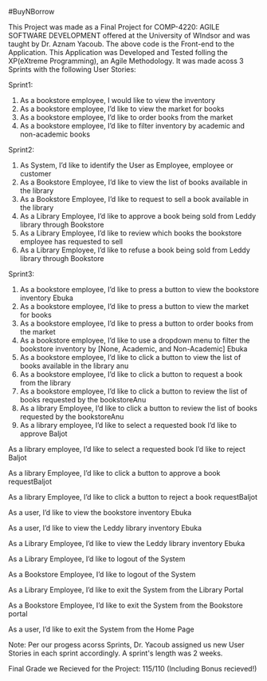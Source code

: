 #BuyNBorrow

This Project was made as a Final Project for COMP-4220: AGILE SOFTWARE DEVELOPMENT offered at the University of WIndsor and was taught by Dr. Aznam Yacoub. The above code is the Front-end to the Application. This Application was Developed and Tested folling the XP(eXtreme Programming), an Agile Methodology. It was made acoss 3 Sprints with the following User Stories: 

Sprint1:
1. As a bookstore employee, I would like to view the inventory 
2. As a bookstore employee, I’d like to view the market for books 
3. As a bookstore employee, I’d like to order books from the market 
4. As a bookstore employee, I’d like to filter inventory by academic and non-academic books 

Sprint2:
1. As System, I’d like to identify the User as Employee, employee or customer 
2. As a Bookstore Employee, I’d like to view the list of books available in the library 
3. As a Bookstore Employee, I’d like to request to sell a book available in the   library 
4. As a Library Employee, I’d like to approve a book being sold from Leddy library through Bookstore 
5. As a Library Employee, I’d like to review which books the bookstore employee has requested to sell 
6. As a Library Employee, I’d like to refuse a book being sold from Leddy library through Bookstore 

Sprint3:
1. As a bookstore employee, I’d like to press a button to view the bookstore inventory 	Ebuka 
2. As a bookstore employee, I’d like to press a button to view the market for books 
3. As a bookstore employee, I’d like to press a button to order books from the market 
4. As a bookstore employee, I’d like to use a dropdown menu to filter the bookstore inventory by [None, Academic, and Non-Academic] Ebuka 
5. As a bookstore employee, I’d like to click a button to view the list of books available in the library anu 
6. As a bookstore employee, I’d like to click a button to request a book from the library 
7. As a bookstore employee, I’d like to click a button to review the list of books requested by the bookstoreAnu 
8. As a library Employee, I’d like to click a button to review the list of books requested by the bookstoreAnu 
9. As a library employee, I’d like to select a requested book I’d like to approve Baljot 

As a library employee, I’d like to select a requested book I’d like to reject Baljot 

 As a library Employee, I’d like to click a button to approve a book requestBaljot 

 As a library Employee, I’d like to click a button to reject a book requestBaljot 

 As a user, I’d like to view the bookstore inventory Ebuka 

 As a user, I’d like to view the Leddy library inventory Ebuka 

 As a Library Employee, I’d like to view the Leddy library inventory  Ebuka 

 As a Library Employee, I’d like to logout of the System 

 As a Bookstore Employee, I’d like to logout of the System 

 As a Library Employee, I’d like to exit the System from the Library Portal 

 As a Bookstore Employee, I’d like to exit the System from the Bookstore portal 

 As a user, I’d like to exit the System from the Home Page 

Note: Per our progess acorss Sprints, Dr. Yacoub assigned us new User Stories in each sprint accordingly. A sprint's length was 2 weeks.

Final Grade we Recieved for the Project: 115/110 (Including Bonus recieved!)
